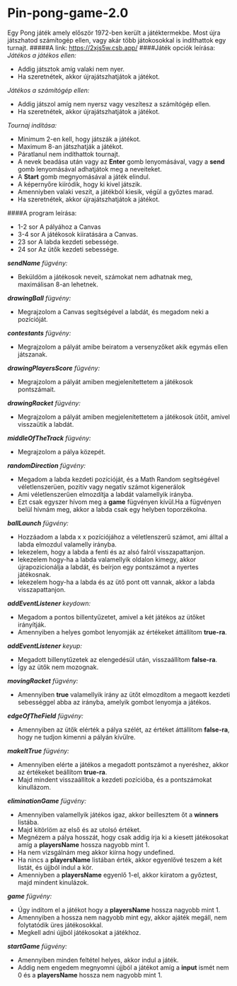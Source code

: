 # Pin-pong-game-2.0

Egy Pong játék amely először 1972-ben került a játéktermekbe.
Most újra játszhatod számítogép ellen, vagy akár több játokosokkal is indíthattok egy turnajt.
#####A link: https://2xjs5w.csb.app/
####Játék opciók leírása:
*Játékos a játékos ellen:*
   - Addig játsztok amíg valaki nem nyer.
   - Ha szeretnétek, akkor újrajátszhatjátok a játékot. 
  
*Játékos a számítógép ellen:*
  - Addig játszol amíg nem nyersz vagy veszítesz a számítógép ellen.
  - Ha szeretnétek, akkor újrajátszhatjátok a játékot. 

*Tournaj indítása:*
  - Minimum 2-en kell, hogy játszák a játékot.
  - Maximum 8-an játszhatják a játékot.
  - Páratlanul nem indíthattok tournajt.
  - A nevek beadása után vagy az **Enter** gomb lenyomásával, vagy a **send** gomb lenyomásával adhatjátok meg a neveiteket.
  - A **Start** gomb megnyomásával a játék elindul.
  - A képernyőre kiíródik, hogy ki kivel játszik.
  - Amenniyben valaki veszít, a játékból kiesik, végül a győztes marad.
  - Ha szeretnétek, akkor újrajátszhatjátok a játékot. 


####A program leírása:
- 1-2 sor A pályához a Canvas
- 3-4 sor A játékosok kiiratására a Canvas.
- 23 sor A labda kezdeti sebessége.
- 24 sor Az ütők kezdeti sebessége.
  
***sendName** fügvény:*
  - Beküldöm a játékosok neveit, számokat nem adhatnak meg, maximálisan 8-an lehetnek.
  
***drawingBall** fügvény:*
  - Megrajzolom a Canvas segítségével a labdát, és megadom   neki a pozícióját.

***contestants** fügvény:*
  - Megrajzolom a pályát amibe beiratom a versenyzőket akik egymás ellen játszanak.

***drawingPlayersScore** fügvény:*
  - Megrajzolom a pályát amiben megjelenítettetem a játékosok pontszámait.

***drawingRacket** fügvény:*
  - Megrajzolom a pályát amiben megjelenítettetem a játékosok ütőit, amivel visszaütik a labdát.

***middleOfTheTrack** fügvény:*
  - Megrajzolom a pálya közepét.

***randomDirection** fügvény:*
  - Megadom a labda kezdeti pozícióját, és a Math Random segítségével véletlenszerüen, pozitív vagy negatív számot kigenerálok
  - Ami véletlenszerűen elmozdítja a labdát valamellyik irányba. 
  - Ezt csak egyszer hívom meg a **game** fügvényen kívül.Ha a fügvényen belül hívnám meg, akkor a labda csak egy helyben toporzékolna.

***ballLaunch** fügvény:*
  - Hozzáadom a labda x x pozíciójához a véletlenszerű számot, ami álltal a labda elmozdul valamelly irányba.
  - lekezelem, hogy a labda a fenti és az alsó falról visszapattanjon.
  - lekezelem hogy-ha a labda valamellyik oldalon kimegy, akkor újrapozicionálja a labdát, és beírjon egy pontszámot a nyertes játékosnak.
  - lekezelem hogy-ha a labda és az ütő pont ott vannak, akkor a labda visszapattanjon.

***addEventListener** keydown:*
  - Megadom a pontos billentyűzetet, amivel a két játékos az ütőket irányítják.
  - Amennyiben a helyes gombot lenyomják az értékeket áttállítom **true-ra**.

***addEventListener** keyup:*
  - Megadott billenytűzetek az elengedésül után, visszaállítom **false-ra**.
  - Így az ütők nem mozognak.

***movingRacket** fügvény:*
  - Amennyiben **true** valamellyik irány az ütőt elmozdítom a megaott kezdeti sebességgel abba az irányba, amelyik gombot lenyomja a játékos.

***edgeOfTheField** fügvény:*
  - Amennyiben az ütők elérték a pálya szélét, az értéket áttállítom **false-ra**, hogy ne tudjon kimenni a pályán kívülre.

  ***makeItTrue** fügvény:*
  - Amennyiben elérte a játékos a megadott pontszámot a nyeréshez, akkor az értékeket beállítom **true-ra**.
  - Majd mindent visszaállítok a kezdeti pozícióba, és a pontszámokat kinullázom.

 ***eliminationGame** fügvény:*
  - Amennyiben valamellyik játékos igaz, akkor beillesztem őt a **winners** listába.
  - Majd kitörlöm az első és az utolsó értéket.
  - Megnézem a pálya hosszát, hogy csak addig írja ki a kiesett játékosokat amíg a **playersName** hossza nagyobb mint 1.
  - Ha nem vizsgálnám meg akkor kiírna hogy undefined.
  - Ha nincs a  **playersName** listában érték, akkor egyenlővé teszem a két listát, és újjból indul a kör.
  - Amenniyben a **playersName** egyenlő 1-el, akkor kiiratom a győztest, majd mindent kinulázok.

 ***game** fügvény:*
  - Úgy indítom el a játékot hogy a  **playersName** hossza nagyobb mint 1.
  - Amennyiben a hossza nem nagyobb mint egy, akkor ajáték megáll, nem folytatódik üres játékosokkal.
  - Megkell adni újjból játékosokat a játékhoz.

 ***startGame** fügvény:*
  - Amennyiben minden feltétel helyes, akkor indul a játék.
  - Addig nem engedem megnyomni újjból a játékot amíg a **input** ismét nem 0 és a **playersName** hossza nem nagyobb mint 1.